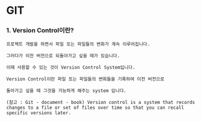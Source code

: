 # GIT 


### 1. Version Control이란?

    프로젝트 개발을 하면서 파일 또는 파일들의 변화가 계속 이루어집니다.
    
    그러다가 이전 버전으로 되돌아가고 싶을 때가 있습니다.
    
    이때 사용할 수 있는 것이 Version Control System입니다.
    
    Version Control이란 파일 또는 파일들의 변화들을 기록하여 이전 버전으로 
    
    돌아가고 싶을 때 그것을 가능하게 해주는 system 입니다. 
    
    (참고 : Git - document - book) Version control is a system that records changes to a file or set of files over time so that you can recall specific versions later. 
